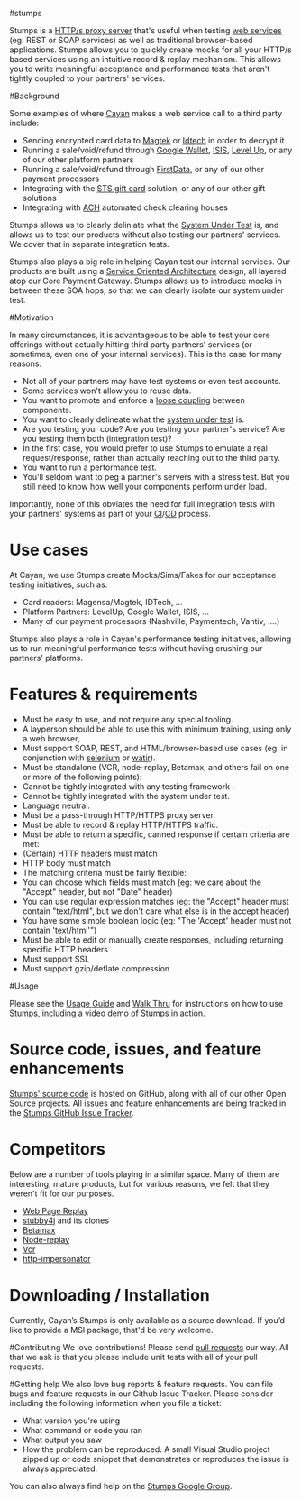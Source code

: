 #stumps

Stumps is a [HTTP/s proxy server](http://en.wikipedia.org/wiki/Proxy_server) that's useful when testing [web services](http://en.wikipedia.org/wiki/Web_service) (eg: REST or SOAP services) as well as traditional browser-based applications. Stumps allows you to quickly create mocks for all your HTTP/s based services using an intuitive record & replay mechanism. This allows you to write meaningful acceptance and performance tests that aren't tightly coupled to your partners' services.

#Background

Some examples of where [Cayan](http://www.cayan.com/) makes a web service call to a third party include:

* Sending encrypted card data to [Magtek](http://www.magtek.com/) or [Idtech](http://www.idtechproducts.com/) in order to decrypt it
* Running a sale/void/refund through [Google Wallet](http://www.google.com/wallet/), [ISIS](https://www.paywithisis.com/), [Level Up](https://www.thelevelup.com/), or any of our other platform partners
* Running a sale/void/refund through [FirstData](https://www.firstdata.com/en_us/home.html), or any of our other payment processors
* Integrating with the [STS gift card](http://smarttransactions.com/) solution, or any of our other gift solutions
* Integrating with [ACH](http://en.wikipedia.org/wiki/Automated_Clearing_House) automated check clearing houses

Stumps allows us to clearly deliniate what the [System Under Test](http://en.wikipedia.org/wiki/System_under_test) is, and allows us to test our products without also testing our partners' services. We cover that in separate integration tests. 

Stumps also plays a big role in helping Cayan test our internal services. Our products are built using a [Service Oriented Architecture](http://en.wikipedia.org/wiki/Service-oriented_architecture) design, all layered atop our Core Payment Gateway. Stumps allows us to introduce mocks in between these SOA hops, so that we can clearly isolate our system under test.

#Motivation

In many circumstances, it is advantageous to be able to test your core offerings without actually hitting third party partners' services (or sometimes, even one of your internal services). This is the case for many reasons:

* Not all of your partners may have test systems or even test accounts.
* Some services won't allow you to reuse data.
* You want to promote and enforce a [loose coupling](http://en.wikipedia.org/wiki/Loose_coupling) between components.
* You want to clearly delineate what the [system under test](http://en.wikipedia.org/wiki/System_under_test) is.
 * Are you testing your code? Are you testing your partner's service? Are you testing them both (integration test)?
 * In the first case, you would prefer to use Stumps to emulate a real request/response, rather than actually reaching out to the third party.
* You want to run a performance test.
 * You'll seldom want to peg a partner's servers with a stress test. But you still need to know how well your components perform under load.

Importantly, none of this obviates the need for full integration tests with your partners' systems as part of your [CI](http://en.wikipedia.org/wiki/Continuous_integration)/[CD](http://en.wikipedia.org/wiki/Continuous_delivery) process.

# Use cases

At Cayan, we use Stumps create Mocks/Sims/Fakes for our acceptance testing initiatives, such as:

* Card readers: Magensa/Magtek, IDTech, ...
* Platform Partners: LevelUp, Google Wallet, ISIS, ...
* Many of our payment processors (Nashville, Paymentech, Vantiv, ....)

Stumps also plays a role in Cayan's performance testing initiatives, allowing us to run meaningful performance tests without having crushing our partners' platforms.

# Features & requirements

* Must be easy to use, and not require any special tooling.
 * A layperson should be able to use this with minimum training, using only a web browser,
* Must support SOAP, REST, and HTML/browser-based use cases (eg. in conjunction with [selenium](http://docs.seleniumhq.org/) or [watir](http://watir.com/)).
* Must be standalone (VCR, node-replay, Betamax, and others fail on one or more of the following points):
 * Cannot be tightly integrated with any testing framework .
 * Cannot be tightly integrated with the system under test.
 * Language neutral.
* Must be a pass-through HTTP/HTTPS proxy server.
* Must be able to record & replay HTTP/HTTPS traffic.
* Must be able to return a specific, canned response if certain criteria are met:
 * (Certain) HTTP headers must match
 * HTTP body must match
* The matching criteria must be fairly flexible:
 * You can choose which fields must match (eg: we care about the "Accept" header, but not "Date" header)
 * You can use regular expression matches (eg: the "Accept" header must contain "text/html", but we don't care what else is in the accept header)
 * You have some simple boolean logic (eg: "The 'Accept' header must not contain 'text/html'")
* Must be able to edit or manually create responses, including returning specific HTTP headers
* Must support SSL
* Must support gzip/deflate compression

#Usage

Please see the [Usage Guide](https://github.com/merchantwarehouse/stumps/wiki/Usage-Guide) and [Walk Thru](https://github.com/merchantwarehouse/stumps/wiki/Walk-Thru) for instructions on how to use Stumps, including a video demo of Stumps in action.

# Source code, issues, and feature enhancements

[Stumps' source code](https://github.com/merchantwarehouse/stumps) is hosted on GitHub, along with all of our other Open Source projects. All issues and feature enhancements are being tracked in the [Stumps GitHub Issue Tracker](https://github.com/merchantwarehouse/stumps/issues?state=open).

# Competitors

Below are a number of tools playing in a similar space. Many of them are interesting, mature products, but for various reasons, we felt that they weren't fit for our purposes.

* [Web Page Replay](https://code.google.com/p/web-page-replay/)
* [stubby4j](https://github.com/azagniotov/stubby4j) and its clones
* [Betamax](http://freeside.co/betamax/)
* [Node-replay](https://github.com/assaf/node-replay)
* [Vcr](https://www.relishapp.com/vcr/vcr/docs)
* [http-impersonator](https://code.google.com/p/http-impersonator/)

# Downloading / Installation
Currently, Cayan’s Stumps is only available as a source download. If you’d like to provide a MSI package, that'd be very welcome.

#Contributing
We love contributions! Please send [pull requests](https://help.github.com/articles/using-pull-requests) our way. All that we ask is that you please include unit tests with all of your pull requests.

#Getting help
We also love bug reports & feature requests. You can file bugs and feature requests in our Github Issue Tracker. Please consider including the following information when you file a ticket:
* What version you're using
* What command or code you ran
* What output you saw
* How the problem can be reproduced. A small Visual Studio project zipped up or code snippet that demonstrates or reproduces the issue is always appreciated.

You can also always find help on the [Stumps Google Group](https://groups.google.com/forum/#!forum/stumps-project).
